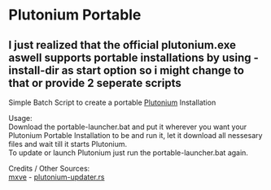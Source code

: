 # Plutonium Portable
## I just realized that the official plutonium.exe aswell supports portable installations by using -install-dir <directory> as start option so i might change to that or provide 2 seperate scripts
Simple Batch Script to create a portable [Plutonium](https://plutonium.pw/) Installation

Usage:<br>
Download the portable-launcher.bat and put it wherever you want your Plutonium Portable Installation to be and run it, let it download all nessesary files and wait till it starts Plutonium.<br>
To update or launch Plutonium just run the portable-launcher.bat again.

Credits / Other Sources:<br>
[mxve](https://github.com/mxve) - [plutonium-updater.rs](https://github.com/mxve/plutonium-updater.rs)
